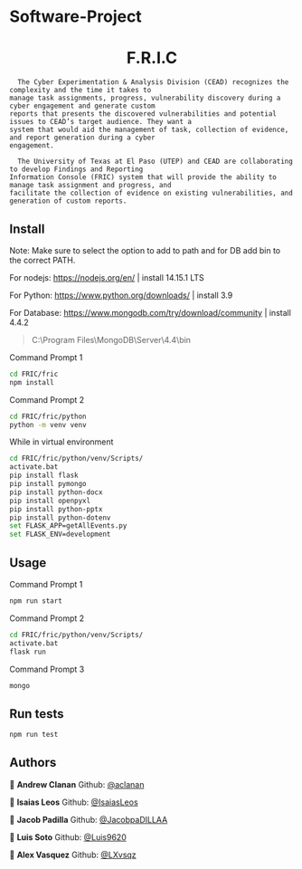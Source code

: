 # Software-Project
<h1 align="center"> F.R.I.C </h1>

      The Cyber Experimentation & Analysis Division (CEAD) recognizes the complexity and the time it takes to
    manage task assignments, progress, vulnerability discovery during a cyber engagement and generate custom
    reports that presents the discovered vulnerabilities and potential issues to CEAD’s target audience. They want a
    system that would aid the management of task, collection of evidence, and report generation during a cyber
    engagement.

      The University of Texas at El Paso (UTEP) and CEAD are collaborating to develop Findings and Reporting
    Information Console (FRIC) system that will provide the ability to manage task assignment and progress, and
    facilitate the collection of evidence on existing vulnerabilities, and generation of custom reports.


## Install

Note: Make sure to select the option to add to path and for DB add bin to the correct PATH.

For nodejs: https://nodejs.org/en/ | install 14.15.1 LTS

For Python: https://www.python.org/downloads/ | install 3.9

For Database: https://www.mongodb.com/try/download/community | install 4.4.2

 >  C:\Program Files\MongoDB\Server\4.4\bin

Command Prompt 1
```sh
cd FRIC/fric
npm install
```

Command Prompt 2
```sh
cd FRIC/fric/python
python -m venv venv
```
While in virtual environment
```sh
cd FRIC/fric/python/venv/Scripts/
activate.bat
pip install flask
pip install pymongo
pip install python-docx
pip install openpyxl
pip install python-pptx
pip install python-dotenv
set FLASK_APP=getAllEvents.py
set FLASK_ENV=development
```

## Usage
Command Prompt 1
```sh
npm run start
```

Command Prompt 2
```sh
cd FRIC/fric/python/venv/Scripts/
activate.bat
flask run
```

Command Prompt 3
```sh
mongo
```

## Run tests
```sh
npm run test
```

## Authors

👤 **Andrew Clanan**  Github: [@aclanan](https://github.com/aclanan)

👤 **Isaias Leos**  Github: [@IsaiasLeos](https://github.com/IsaiasLeos)

👤 **Jacob Padilla**  Github: [@JacobpaDILLAA](https://github.com/JacobpaDILLAA)

👤 **Luis Soto**  Github: [@Luis9620](https://github.com/Luis9620)

👤 **Alex Vasquez** Github: [@LXvsqz](https://github.com/LXvsqz)
